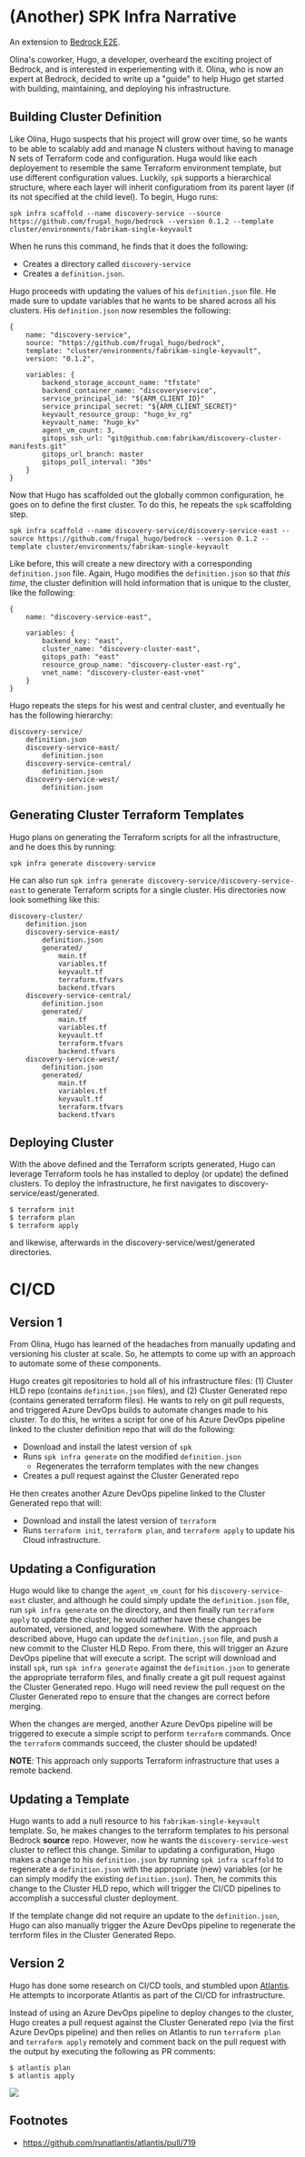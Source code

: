# (Another) SPK Infra Narrative

An extension to [Bedrock E2E](https://github.com/CatalystCode/bedrock-end-to-end-dx).

Olina's coworker, Hugo, a developer, overheard the exciting project of Bedrock, and is interested in experiementing with it. Olina, who is now an expert at Bedrock, decided to write up a "guide" to help Hugo get started with building, maintaining, and deploying his infrastructure.

## Building Cluster Definition

Like Olina, Hugo suspects that his project will grow over time, so he wants to be able to scalably add and manage N clusters without having to manage N sets of Terraform code and configuration. Huga would like each deployement to resemble the same Terraform environment template, but use different configuration values. Luckily, `spk` supports a hierarchical structure, where each layer will inherit configuratiom from its parent layer (if its not specified at the child level). To begin, Hugo runs:

`spk infra scaffold --name discovery-service --source https://github.com/frugal_hugo/bedrock --version 0.1.2 --template cluster/environments/fabrikam-single-keyvault`

When he runs this command, he finds that it does the following:

- Creates a directory called `discovery-service`
- Creates a `definition.json`.

Hugo proceeds with updating the values of his `definition.json` file. He made sure to update variables that he wants to be shared across all his clusters. His `definition.json` now resembles the following:

```
{​
    name: "discovery-service",
    source: "https://github.com/frugal_hugo/bedrock",
    template: "cluster/environments/fabrikam-single-keyvault",
    version: "0.1.2",

    variables: {​
        backend_storage_account_name: "tfstate"
        backend_container_name: "discoveryservice",
        service_principal_id: "${ARM_CLIENT_ID}"
        service_principal_secret: "${ARM_CLIENT_SECRET}"
        keyvault_resource_group: "hugo_kv_rg"
        keyvault_name: "hugo_kv"
        agent_vm_count: 3,
        gitops_ssh_url: "git@github.com:fabrikam/discovery-cluster-manifests.git"
        gitops_url_branch: master
        gitops_poll_interval: "30s"
    }​
}
```

Now that Hugo has scaffolded out the globally common configuration, he goes on to define the first cluster. To do this, he repeats the `spk` scaffolding step.

`spk infra scaffold --name discovery-service/discovery-service-east --source https://github.com/frugal_hugo/bedrock --version 0.1.2 --template cluster/environments/fabrikam-single-keyvault`

Like before, this will create a new directory with a corresponding `definition.json` file. Again, Hugo modifies the `definition.json` so that _this time_, the cluster definition will hold information that is unique to the cluster, like the following:

```
{​
    name: "discovery-service-east",

    variables: {​
        backend_key: "east",
        cluster_name: "discovery-cluster-east",​
        gitops_path: "east"
        resource_group_name: "discovery-cluster-east-rg",​
        vnet_name: "discovery-cluster-east-vnet"​
    }​
}
```

Hugo repeats the steps for his west and central cluster, and eventually he has the following hierarchy:

```
discovery-service/
    definition.json
    discovery-service-east/
        definition.json
    discovery-service-central/
        definition.json
    discovery-service-west/
        definition.json
```

## Generating Cluster Terraform Templates

Hugo plans on generating the Terraform scripts for all the infrastructure, and he does this by running:

`spk infra generate discovery-service`

He can also run `spk infra generate discovery-service/discovery-service-east` to generate Terraform scripts for a single cluster. His directories now look something like this:

```
discovery-cluster/
    definition.json
    discovery-service-east/
        definition.json
        generated/
            main.tf
            variables.tf
            keyvault.tf
            terraform.tfvars
            backend.tfvars
    discovery-service-central/
        definition.json
        generated/
            main.tf
            variables.tf
            keyvault.tf
            terraform.tfvars
            backend.tfvars
    discovery-service-west/
        definition.json
        generated/
            main.tf
            variables.tf
            keyvault.tf
            terraform.tfvars
            backend.tfvars
```

## Deploying Cluster

With the above defined and the Terraform scripts generated, Hugo can leverage Terraform tools he has installed to deploy (or update) the defined clusters. To deploy the infrastructure, he first navigates to discovery-service/east/generated.

```
$ terraform init
$ terraform plan
$ terraform apply
```

and likewise, afterwards in the discovery-service/west/generated directories.

# CI/CD

## Version 1
From Olina, Hugo has learned of the headaches from manually updating and versioning his cluster at scale. So, he attempts to come up with an approach to automate some of these components.

Hugo creates git repositories to hold all of his infrastructure files: (1) Cluster HLD repo (contains `definition.json` files), and (2) Cluster Generated repo (contains generated terraform files). He wants to rely on git pull requests, and triggered Azure DevOps builds to automate changes made to his cluster. To do this, he writes a script for one of his Azure DevOps pipeline linked to the cluster definition repo that will do the following:

- Download and install the latest version of `spk`
- Runs `spk infra generate` on the modified `definition.json`
    - Regenerates the terraform templates with the new changes
- Creates a pull request against the Cluster Generated repo

He then creates another Azure DevOps pipeline linked to the Cluster Generated repo that will:

- Download and install the latest version of `terraform`
- Runs `terraform init`, `terraform plan`, and `terraform apply` to update his Cloud infrastructure.

## Updating a Configuration

Hugo would like to change the `agent_vm_count` for his `discovery-service-east` cluster, and although he could simply update the `definition.json` file, run `spk infra generate` on the directory, and then finally run `terraform apply` to update the cluster, he would rather have these changes be automated, versioned, and logged somewhere. With the approach described above, Hugo can update the `definition.json` file, and push a new commit to the Cluster HLD Repo.
From there, this will trigger an Azure DevOps pipeline that will execute a script. The script will download and install `spk`, run `spk infra generate` against the `definition.json` to generate the appropriate terraform files, and finally create a git pull request against the Cluster Generated repo. Hugo will need review the pull request on the Cluster Generated repo to ensure that the changes are correct before merging.

When the changes are merged, another Azure DevOps pipeline will be triggered to execute a simple script to perform `terraform` commands. Once the `terraform` commands succeed, the cluster should be updated!

**NOTE**: This approach only supports Terraform infrastructure that uses a remote backend.

## Updating a Template

Hugo wants to add a null resource to his `fabrikam-single-keyvault` template. So, he makes changes to the terraform templates to his personal Bedrock **source** repo. However, now he wants the `discovery-service-west` cluster to reflect this change. Similar to updating a configuration, Hugo makes a change to his `definition.json` by running `spk infra scaffold` to regenerate a `definition.json` with the appropriate (new) variables (or he can simply modify the existing `definition.json`). Then, he commits this change to the Cluster HLD repo, which will trigger the CI/CD pipelines to accomplish a successful cluster deployment.

If the template change did not require an update to the `definition.json`, Hugo can also manually trigger the Azure DevOps pipeline to regenerate the terrform files in the Cluster Generated Repo.

## Version 2

Hugo has done some research on CI/CD tools, and stumbled upon [Atlantis](https://github.com/runatlantis/atlantis). He attempts to incorporate Atlantis as part of the CI/CD for infrastructure.

Instead of using an Azure DevOps pipeline to deploy changes to the cluster, Hugo creates a pull request against the Cluster Generated repo (via the first Azure DevOps pipeline) and then relies on Atlantis to run `terraform plan` and `terraform apply` remotely and comment back on the pull request with the output by executing the following as PR comments:

```
$ atlantis plan
$ atlantis apply
```

![](./images/spk-infra-cicd.png)

## Footnotes
- https://github.com/runatlantis/atlantis/pull/719
